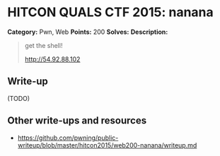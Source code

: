 # HITCON QUALS CTF 2015: nanana

**Category:** Pwn, Web
**Points:** 200
**Solves:** 
**Description:**

> get the shell!
>
> <http://54.92.88.102>


## Write-up

(TODO)

## Other write-ups and resources

* <https://github.com/pwning/public-writeup/blob/master/hitcon2015/web200-nanana/writeup.md>
